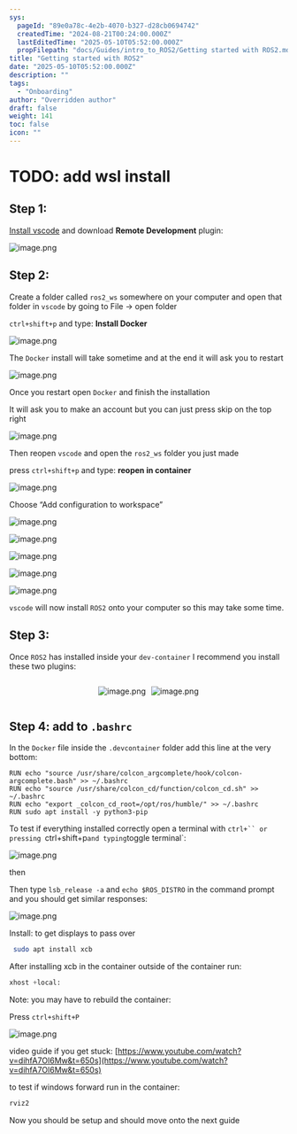 ```yaml
---
sys:
  pageId: "89e0a78c-4e2b-4070-b327-d28cb0694742"
  createdTime: "2024-08-21T00:24:00.000Z"
  lastEditedTime: "2025-05-10T05:52:00.000Z"
  propFilepath: "docs/Guides/intro_to_ROS2/Getting started with ROS2.md"
title: "Getting started with ROS2"
date: "2025-05-10T05:52:00.000Z"
description: ""
tags:
  - "Onboarding"
author: "Overridden author"
draft: false
weight: 141
toc: false
icon: ""
---
```


# TODO: add wsl install

## Step 1:

[Install vscode](https://code.visualstudio.com/download) and download **Remote Development** plugin:

![image.png](https://prod-files-secure.s3.us-west-2.amazonaws.com/d518164a-d88e-44d1-a4ee-3adb3bd8bce0/efb52993-1881-4a40-b95e-6f020334f022/image.png?X-Amz-Algorithm=AWS4-HMAC-SHA256&X-Amz-Content-Sha256=UNSIGNED-PAYLOAD&X-Amz-Credential=ASIAZI2LB4664HAQRVFZ%2F20250705%2Fus-west-2%2Fs3%2Faws4_request&X-Amz-Date=20250705T090823Z&X-Amz-Expires=3600&X-Amz-Security-Token=IQoJb3JpZ2luX2VjEDgaCXVzLXdlc3QtMiJGMEQCIBfyuSCkR49aJVOLQNo6geYRlhHsoAVpB%2BuvJfjboOqRAiBcVHubrsk5%2BK3NBqZzBaki8%2FQN2Z3Q8t%2BhDjhZG5e7uSr%2FAwhBEAAaDDYzNzQyMzE4MzgwNSIMTGkPBxpGXRBMaA5YKtwDT4HdQLqAPZnUwd0ySR0JompEQrQl9iaerK3HubDZIyJi49CGS8kwlx%2FWM93YXD92KGxlm9LKfnB0Tso0Wnw8eEMaeTBhlPREJliEVD8eSsrNGtJNxhrf78EOEmKkTpIS6zwtGIqBrSEvDcNrNw3AEN6wACPEZZ8DUwXZOH0z60oB8hzpOih9ZnAnrm7C6zGZ4qojJZOSiMA%2Fd%2FC4GRfW55Jx0tqNs2FaK3XK4BMZ6hVehRQBosRdgQSgVXIY7jN%2BBFCntx9GLXdkH%2FBWSXNavkRibbBhu999T1AiPWrc9mC22Xk%2FJ8gaYdwsoM05b%2FCZ9bxITn5H%2Fm1equ63FcrI7AD7I9mo4sNoceZAqdBkH%2FP7OmzVshKYdLW85gbJ%2FaXQbEtVgRsMw1Zg8425CjeuQ4hiXeFVLza2sdOmFUIXrjjB8zTZQoTBxpA%2Fv%2BWHbubh6w1KGTpgWpfuQW2%2FYFxgEHdRI7iZXmZBLRVrjYRGcVwqk7M09CE5VPahZI0NPNHReB9piK7bcGwu565nsIdJtB4H%2BKMS074JkLOo0D8o6%2BRJeQ6lj3QorXwx6khJF5ag%2BzFbeZXelJLBsCnMCnjCVYRCXVqkJmhdLmr3u1XY9upmIJBrYWU57V%2F5wRMw%2BqmjwwY6pgGtAQ0EtjQwYac2gqiZTdTCUpsi0Zh3dRP5z8%2FwW08xhJFYF1xcb7wUxs%2BgqixfV%2F4bM1qrvOWOnI%2BNqzYc9NXtip6fe7NUQicaLx4j8JGRbo4%2BqvSReABgMI3aYD6%2ByvVXV5okYfSw1WoiazH79uVlzFekPaqvGyeN7T5BD4xr8Nu7FtpWETASMGX30EqLONUYbv6PKMjygxXWXvPOtqNeInsNnTeL&X-Amz-Signature=10e6b8206e3cc0ec99a62a117cfacb65d678710dbc643971590233e09c018784&X-Amz-SignedHeaders=host&x-amz-checksum-mode=ENABLED&x-id=GetObject)

## Step 2:

Create a folder called `ros2_ws` somewhere on your computer and open that folder in `vscode` by going to File → open folder 

`ctrl+shift+p` and type: **Install Docker**

![image.png](https://prod-files-secure.s3.us-west-2.amazonaws.com/d518164a-d88e-44d1-a4ee-3adb3bd8bce0/2269dc0e-1cd5-47ff-bceb-c04ad9b2eab0/image.png?X-Amz-Algorithm=AWS4-HMAC-SHA256&X-Amz-Content-Sha256=UNSIGNED-PAYLOAD&X-Amz-Credential=ASIAZI2LB4664HAQRVFZ%2F20250705%2Fus-west-2%2Fs3%2Faws4_request&X-Amz-Date=20250705T090823Z&X-Amz-Expires=3600&X-Amz-Security-Token=IQoJb3JpZ2luX2VjEDgaCXVzLXdlc3QtMiJGMEQCIBfyuSCkR49aJVOLQNo6geYRlhHsoAVpB%2BuvJfjboOqRAiBcVHubrsk5%2BK3NBqZzBaki8%2FQN2Z3Q8t%2BhDjhZG5e7uSr%2FAwhBEAAaDDYzNzQyMzE4MzgwNSIMTGkPBxpGXRBMaA5YKtwDT4HdQLqAPZnUwd0ySR0JompEQrQl9iaerK3HubDZIyJi49CGS8kwlx%2FWM93YXD92KGxlm9LKfnB0Tso0Wnw8eEMaeTBhlPREJliEVD8eSsrNGtJNxhrf78EOEmKkTpIS6zwtGIqBrSEvDcNrNw3AEN6wACPEZZ8DUwXZOH0z60oB8hzpOih9ZnAnrm7C6zGZ4qojJZOSiMA%2Fd%2FC4GRfW55Jx0tqNs2FaK3XK4BMZ6hVehRQBosRdgQSgVXIY7jN%2BBFCntx9GLXdkH%2FBWSXNavkRibbBhu999T1AiPWrc9mC22Xk%2FJ8gaYdwsoM05b%2FCZ9bxITn5H%2Fm1equ63FcrI7AD7I9mo4sNoceZAqdBkH%2FP7OmzVshKYdLW85gbJ%2FaXQbEtVgRsMw1Zg8425CjeuQ4hiXeFVLza2sdOmFUIXrjjB8zTZQoTBxpA%2Fv%2BWHbubh6w1KGTpgWpfuQW2%2FYFxgEHdRI7iZXmZBLRVrjYRGcVwqk7M09CE5VPahZI0NPNHReB9piK7bcGwu565nsIdJtB4H%2BKMS074JkLOo0D8o6%2BRJeQ6lj3QorXwx6khJF5ag%2BzFbeZXelJLBsCnMCnjCVYRCXVqkJmhdLmr3u1XY9upmIJBrYWU57V%2F5wRMw%2BqmjwwY6pgGtAQ0EtjQwYac2gqiZTdTCUpsi0Zh3dRP5z8%2FwW08xhJFYF1xcb7wUxs%2BgqixfV%2F4bM1qrvOWOnI%2BNqzYc9NXtip6fe7NUQicaLx4j8JGRbo4%2BqvSReABgMI3aYD6%2ByvVXV5okYfSw1WoiazH79uVlzFekPaqvGyeN7T5BD4xr8Nu7FtpWETASMGX30EqLONUYbv6PKMjygxXWXvPOtqNeInsNnTeL&X-Amz-Signature=94aafb76fada6e83fc3036df1bb4157240e8d424e05c7deba9c4323afa6e930e&X-Amz-SignedHeaders=host&x-amz-checksum-mode=ENABLED&x-id=GetObject)

The `Docker` install will take sometime and at the end it will ask you to restart

![image.png](https://prod-files-secure.s3.us-west-2.amazonaws.com/d518164a-d88e-44d1-a4ee-3adb3bd8bce0/ed233f78-be33-4b1f-b89c-9c346c0e961e/image.png?X-Amz-Algorithm=AWS4-HMAC-SHA256&X-Amz-Content-Sha256=UNSIGNED-PAYLOAD&X-Amz-Credential=ASIAZI2LB4664HAQRVFZ%2F20250705%2Fus-west-2%2Fs3%2Faws4_request&X-Amz-Date=20250705T090823Z&X-Amz-Expires=3600&X-Amz-Security-Token=IQoJb3JpZ2luX2VjEDgaCXVzLXdlc3QtMiJGMEQCIBfyuSCkR49aJVOLQNo6geYRlhHsoAVpB%2BuvJfjboOqRAiBcVHubrsk5%2BK3NBqZzBaki8%2FQN2Z3Q8t%2BhDjhZG5e7uSr%2FAwhBEAAaDDYzNzQyMzE4MzgwNSIMTGkPBxpGXRBMaA5YKtwDT4HdQLqAPZnUwd0ySR0JompEQrQl9iaerK3HubDZIyJi49CGS8kwlx%2FWM93YXD92KGxlm9LKfnB0Tso0Wnw8eEMaeTBhlPREJliEVD8eSsrNGtJNxhrf78EOEmKkTpIS6zwtGIqBrSEvDcNrNw3AEN6wACPEZZ8DUwXZOH0z60oB8hzpOih9ZnAnrm7C6zGZ4qojJZOSiMA%2Fd%2FC4GRfW55Jx0tqNs2FaK3XK4BMZ6hVehRQBosRdgQSgVXIY7jN%2BBFCntx9GLXdkH%2FBWSXNavkRibbBhu999T1AiPWrc9mC22Xk%2FJ8gaYdwsoM05b%2FCZ9bxITn5H%2Fm1equ63FcrI7AD7I9mo4sNoceZAqdBkH%2FP7OmzVshKYdLW85gbJ%2FaXQbEtVgRsMw1Zg8425CjeuQ4hiXeFVLza2sdOmFUIXrjjB8zTZQoTBxpA%2Fv%2BWHbubh6w1KGTpgWpfuQW2%2FYFxgEHdRI7iZXmZBLRVrjYRGcVwqk7M09CE5VPahZI0NPNHReB9piK7bcGwu565nsIdJtB4H%2BKMS074JkLOo0D8o6%2BRJeQ6lj3QorXwx6khJF5ag%2BzFbeZXelJLBsCnMCnjCVYRCXVqkJmhdLmr3u1XY9upmIJBrYWU57V%2F5wRMw%2BqmjwwY6pgGtAQ0EtjQwYac2gqiZTdTCUpsi0Zh3dRP5z8%2FwW08xhJFYF1xcb7wUxs%2BgqixfV%2F4bM1qrvOWOnI%2BNqzYc9NXtip6fe7NUQicaLx4j8JGRbo4%2BqvSReABgMI3aYD6%2ByvVXV5okYfSw1WoiazH79uVlzFekPaqvGyeN7T5BD4xr8Nu7FtpWETASMGX30EqLONUYbv6PKMjygxXWXvPOtqNeInsNnTeL&X-Amz-Signature=f6b53a97c34a4f25bd653dfbd7916c2da1d57655949653944eb9fb5184b1980c&X-Amz-SignedHeaders=host&x-amz-checksum-mode=ENABLED&x-id=GetObject)

Once you restart open `Docker` and finish the installation

It will ask you to make an account but you can just press skip on the top right

![image.png](https://prod-files-secure.s3.us-west-2.amazonaws.com/d518164a-d88e-44d1-a4ee-3adb3bd8bce0/21010ad9-1659-4fd9-9f59-9932a09b2a3d/image.png?X-Amz-Algorithm=AWS4-HMAC-SHA256&X-Amz-Content-Sha256=UNSIGNED-PAYLOAD&X-Amz-Credential=ASIAZI2LB4664HAQRVFZ%2F20250705%2Fus-west-2%2Fs3%2Faws4_request&X-Amz-Date=20250705T090823Z&X-Amz-Expires=3600&X-Amz-Security-Token=IQoJb3JpZ2luX2VjEDgaCXVzLXdlc3QtMiJGMEQCIBfyuSCkR49aJVOLQNo6geYRlhHsoAVpB%2BuvJfjboOqRAiBcVHubrsk5%2BK3NBqZzBaki8%2FQN2Z3Q8t%2BhDjhZG5e7uSr%2FAwhBEAAaDDYzNzQyMzE4MzgwNSIMTGkPBxpGXRBMaA5YKtwDT4HdQLqAPZnUwd0ySR0JompEQrQl9iaerK3HubDZIyJi49CGS8kwlx%2FWM93YXD92KGxlm9LKfnB0Tso0Wnw8eEMaeTBhlPREJliEVD8eSsrNGtJNxhrf78EOEmKkTpIS6zwtGIqBrSEvDcNrNw3AEN6wACPEZZ8DUwXZOH0z60oB8hzpOih9ZnAnrm7C6zGZ4qojJZOSiMA%2Fd%2FC4GRfW55Jx0tqNs2FaK3XK4BMZ6hVehRQBosRdgQSgVXIY7jN%2BBFCntx9GLXdkH%2FBWSXNavkRibbBhu999T1AiPWrc9mC22Xk%2FJ8gaYdwsoM05b%2FCZ9bxITn5H%2Fm1equ63FcrI7AD7I9mo4sNoceZAqdBkH%2FP7OmzVshKYdLW85gbJ%2FaXQbEtVgRsMw1Zg8425CjeuQ4hiXeFVLza2sdOmFUIXrjjB8zTZQoTBxpA%2Fv%2BWHbubh6w1KGTpgWpfuQW2%2FYFxgEHdRI7iZXmZBLRVrjYRGcVwqk7M09CE5VPahZI0NPNHReB9piK7bcGwu565nsIdJtB4H%2BKMS074JkLOo0D8o6%2BRJeQ6lj3QorXwx6khJF5ag%2BzFbeZXelJLBsCnMCnjCVYRCXVqkJmhdLmr3u1XY9upmIJBrYWU57V%2F5wRMw%2BqmjwwY6pgGtAQ0EtjQwYac2gqiZTdTCUpsi0Zh3dRP5z8%2FwW08xhJFYF1xcb7wUxs%2BgqixfV%2F4bM1qrvOWOnI%2BNqzYc9NXtip6fe7NUQicaLx4j8JGRbo4%2BqvSReABgMI3aYD6%2ByvVXV5okYfSw1WoiazH79uVlzFekPaqvGyeN7T5BD4xr8Nu7FtpWETASMGX30EqLONUYbv6PKMjygxXWXvPOtqNeInsNnTeL&X-Amz-Signature=4dca4e8563dc137519820429afddae4da84b3b2d4777d1add79c221f1dc9c9c4&X-Amz-SignedHeaders=host&x-amz-checksum-mode=ENABLED&x-id=GetObject)

Then reopen `vscode` and open the `ros2_ws` folder you just made

press `ctrl+shift+p` and type: **reopen in container**

![image.png](https://prod-files-secure.s3.us-west-2.amazonaws.com/d518164a-d88e-44d1-a4ee-3adb3bd8bce0/4e93b8c2-41ad-488c-8095-c74205196118/image.png?X-Amz-Algorithm=AWS4-HMAC-SHA256&X-Amz-Content-Sha256=UNSIGNED-PAYLOAD&X-Amz-Credential=ASIAZI2LB4664HAQRVFZ%2F20250705%2Fus-west-2%2Fs3%2Faws4_request&X-Amz-Date=20250705T090823Z&X-Amz-Expires=3600&X-Amz-Security-Token=IQoJb3JpZ2luX2VjEDgaCXVzLXdlc3QtMiJGMEQCIBfyuSCkR49aJVOLQNo6geYRlhHsoAVpB%2BuvJfjboOqRAiBcVHubrsk5%2BK3NBqZzBaki8%2FQN2Z3Q8t%2BhDjhZG5e7uSr%2FAwhBEAAaDDYzNzQyMzE4MzgwNSIMTGkPBxpGXRBMaA5YKtwDT4HdQLqAPZnUwd0ySR0JompEQrQl9iaerK3HubDZIyJi49CGS8kwlx%2FWM93YXD92KGxlm9LKfnB0Tso0Wnw8eEMaeTBhlPREJliEVD8eSsrNGtJNxhrf78EOEmKkTpIS6zwtGIqBrSEvDcNrNw3AEN6wACPEZZ8DUwXZOH0z60oB8hzpOih9ZnAnrm7C6zGZ4qojJZOSiMA%2Fd%2FC4GRfW55Jx0tqNs2FaK3XK4BMZ6hVehRQBosRdgQSgVXIY7jN%2BBFCntx9GLXdkH%2FBWSXNavkRibbBhu999T1AiPWrc9mC22Xk%2FJ8gaYdwsoM05b%2FCZ9bxITn5H%2Fm1equ63FcrI7AD7I9mo4sNoceZAqdBkH%2FP7OmzVshKYdLW85gbJ%2FaXQbEtVgRsMw1Zg8425CjeuQ4hiXeFVLza2sdOmFUIXrjjB8zTZQoTBxpA%2Fv%2BWHbubh6w1KGTpgWpfuQW2%2FYFxgEHdRI7iZXmZBLRVrjYRGcVwqk7M09CE5VPahZI0NPNHReB9piK7bcGwu565nsIdJtB4H%2BKMS074JkLOo0D8o6%2BRJeQ6lj3QorXwx6khJF5ag%2BzFbeZXelJLBsCnMCnjCVYRCXVqkJmhdLmr3u1XY9upmIJBrYWU57V%2F5wRMw%2BqmjwwY6pgGtAQ0EtjQwYac2gqiZTdTCUpsi0Zh3dRP5z8%2FwW08xhJFYF1xcb7wUxs%2BgqixfV%2F4bM1qrvOWOnI%2BNqzYc9NXtip6fe7NUQicaLx4j8JGRbo4%2BqvSReABgMI3aYD6%2ByvVXV5okYfSw1WoiazH79uVlzFekPaqvGyeN7T5BD4xr8Nu7FtpWETASMGX30EqLONUYbv6PKMjygxXWXvPOtqNeInsNnTeL&X-Amz-Signature=0e083ff8cdd756e2df5f2b3fbe9d21733437064b85a6f70491fe354db2356a68&X-Amz-SignedHeaders=host&x-amz-checksum-mode=ENABLED&x-id=GetObject)

Choose “Add configuration to workspace”

![image.png](https://prod-files-secure.s3.us-west-2.amazonaws.com/d518164a-d88e-44d1-a4ee-3adb3bd8bce0/9560b282-5060-4989-ba37-97e7b2c22476/image.png?X-Amz-Algorithm=AWS4-HMAC-SHA256&X-Amz-Content-Sha256=UNSIGNED-PAYLOAD&X-Amz-Credential=ASIAZI2LB4664HAQRVFZ%2F20250705%2Fus-west-2%2Fs3%2Faws4_request&X-Amz-Date=20250705T090823Z&X-Amz-Expires=3600&X-Amz-Security-Token=IQoJb3JpZ2luX2VjEDgaCXVzLXdlc3QtMiJGMEQCIBfyuSCkR49aJVOLQNo6geYRlhHsoAVpB%2BuvJfjboOqRAiBcVHubrsk5%2BK3NBqZzBaki8%2FQN2Z3Q8t%2BhDjhZG5e7uSr%2FAwhBEAAaDDYzNzQyMzE4MzgwNSIMTGkPBxpGXRBMaA5YKtwDT4HdQLqAPZnUwd0ySR0JompEQrQl9iaerK3HubDZIyJi49CGS8kwlx%2FWM93YXD92KGxlm9LKfnB0Tso0Wnw8eEMaeTBhlPREJliEVD8eSsrNGtJNxhrf78EOEmKkTpIS6zwtGIqBrSEvDcNrNw3AEN6wACPEZZ8DUwXZOH0z60oB8hzpOih9ZnAnrm7C6zGZ4qojJZOSiMA%2Fd%2FC4GRfW55Jx0tqNs2FaK3XK4BMZ6hVehRQBosRdgQSgVXIY7jN%2BBFCntx9GLXdkH%2FBWSXNavkRibbBhu999T1AiPWrc9mC22Xk%2FJ8gaYdwsoM05b%2FCZ9bxITn5H%2Fm1equ63FcrI7AD7I9mo4sNoceZAqdBkH%2FP7OmzVshKYdLW85gbJ%2FaXQbEtVgRsMw1Zg8425CjeuQ4hiXeFVLza2sdOmFUIXrjjB8zTZQoTBxpA%2Fv%2BWHbubh6w1KGTpgWpfuQW2%2FYFxgEHdRI7iZXmZBLRVrjYRGcVwqk7M09CE5VPahZI0NPNHReB9piK7bcGwu565nsIdJtB4H%2BKMS074JkLOo0D8o6%2BRJeQ6lj3QorXwx6khJF5ag%2BzFbeZXelJLBsCnMCnjCVYRCXVqkJmhdLmr3u1XY9upmIJBrYWU57V%2F5wRMw%2BqmjwwY6pgGtAQ0EtjQwYac2gqiZTdTCUpsi0Zh3dRP5z8%2FwW08xhJFYF1xcb7wUxs%2BgqixfV%2F4bM1qrvOWOnI%2BNqzYc9NXtip6fe7NUQicaLx4j8JGRbo4%2BqvSReABgMI3aYD6%2ByvVXV5okYfSw1WoiazH79uVlzFekPaqvGyeN7T5BD4xr8Nu7FtpWETASMGX30EqLONUYbv6PKMjygxXWXvPOtqNeInsNnTeL&X-Amz-Signature=692a02eaa40f8deccbfabcd20f2c932deecfacf5a5f7a66296e781e5c7375cde&X-Amz-SignedHeaders=host&x-amz-checksum-mode=ENABLED&x-id=GetObject)

![image.png](https://prod-files-secure.s3.us-west-2.amazonaws.com/d518164a-d88e-44d1-a4ee-3adb3bd8bce0/2ee63f81-886b-48e8-a553-dc6e5eac99e4/image.png?X-Amz-Algorithm=AWS4-HMAC-SHA256&X-Amz-Content-Sha256=UNSIGNED-PAYLOAD&X-Amz-Credential=ASIAZI2LB4664HAQRVFZ%2F20250705%2Fus-west-2%2Fs3%2Faws4_request&X-Amz-Date=20250705T090823Z&X-Amz-Expires=3600&X-Amz-Security-Token=IQoJb3JpZ2luX2VjEDgaCXVzLXdlc3QtMiJGMEQCIBfyuSCkR49aJVOLQNo6geYRlhHsoAVpB%2BuvJfjboOqRAiBcVHubrsk5%2BK3NBqZzBaki8%2FQN2Z3Q8t%2BhDjhZG5e7uSr%2FAwhBEAAaDDYzNzQyMzE4MzgwNSIMTGkPBxpGXRBMaA5YKtwDT4HdQLqAPZnUwd0ySR0JompEQrQl9iaerK3HubDZIyJi49CGS8kwlx%2FWM93YXD92KGxlm9LKfnB0Tso0Wnw8eEMaeTBhlPREJliEVD8eSsrNGtJNxhrf78EOEmKkTpIS6zwtGIqBrSEvDcNrNw3AEN6wACPEZZ8DUwXZOH0z60oB8hzpOih9ZnAnrm7C6zGZ4qojJZOSiMA%2Fd%2FC4GRfW55Jx0tqNs2FaK3XK4BMZ6hVehRQBosRdgQSgVXIY7jN%2BBFCntx9GLXdkH%2FBWSXNavkRibbBhu999T1AiPWrc9mC22Xk%2FJ8gaYdwsoM05b%2FCZ9bxITn5H%2Fm1equ63FcrI7AD7I9mo4sNoceZAqdBkH%2FP7OmzVshKYdLW85gbJ%2FaXQbEtVgRsMw1Zg8425CjeuQ4hiXeFVLza2sdOmFUIXrjjB8zTZQoTBxpA%2Fv%2BWHbubh6w1KGTpgWpfuQW2%2FYFxgEHdRI7iZXmZBLRVrjYRGcVwqk7M09CE5VPahZI0NPNHReB9piK7bcGwu565nsIdJtB4H%2BKMS074JkLOo0D8o6%2BRJeQ6lj3QorXwx6khJF5ag%2BzFbeZXelJLBsCnMCnjCVYRCXVqkJmhdLmr3u1XY9upmIJBrYWU57V%2F5wRMw%2BqmjwwY6pgGtAQ0EtjQwYac2gqiZTdTCUpsi0Zh3dRP5z8%2FwW08xhJFYF1xcb7wUxs%2BgqixfV%2F4bM1qrvOWOnI%2BNqzYc9NXtip6fe7NUQicaLx4j8JGRbo4%2BqvSReABgMI3aYD6%2ByvVXV5okYfSw1WoiazH79uVlzFekPaqvGyeN7T5BD4xr8Nu7FtpWETASMGX30EqLONUYbv6PKMjygxXWXvPOtqNeInsNnTeL&X-Amz-Signature=0078ad6e7ab52b2ceb3c054ddc22e32b4949d346dda1ca7f390ec956665856ce&X-Amz-SignedHeaders=host&x-amz-checksum-mode=ENABLED&x-id=GetObject)

![image.png](https://prod-files-secure.s3.us-west-2.amazonaws.com/d518164a-d88e-44d1-a4ee-3adb3bd8bce0/ae1580b2-b048-407e-aed9-b584224a7a04/image.png?X-Amz-Algorithm=AWS4-HMAC-SHA256&X-Amz-Content-Sha256=UNSIGNED-PAYLOAD&X-Amz-Credential=ASIAZI2LB4664HAQRVFZ%2F20250705%2Fus-west-2%2Fs3%2Faws4_request&X-Amz-Date=20250705T090823Z&X-Amz-Expires=3600&X-Amz-Security-Token=IQoJb3JpZ2luX2VjEDgaCXVzLXdlc3QtMiJGMEQCIBfyuSCkR49aJVOLQNo6geYRlhHsoAVpB%2BuvJfjboOqRAiBcVHubrsk5%2BK3NBqZzBaki8%2FQN2Z3Q8t%2BhDjhZG5e7uSr%2FAwhBEAAaDDYzNzQyMzE4MzgwNSIMTGkPBxpGXRBMaA5YKtwDT4HdQLqAPZnUwd0ySR0JompEQrQl9iaerK3HubDZIyJi49CGS8kwlx%2FWM93YXD92KGxlm9LKfnB0Tso0Wnw8eEMaeTBhlPREJliEVD8eSsrNGtJNxhrf78EOEmKkTpIS6zwtGIqBrSEvDcNrNw3AEN6wACPEZZ8DUwXZOH0z60oB8hzpOih9ZnAnrm7C6zGZ4qojJZOSiMA%2Fd%2FC4GRfW55Jx0tqNs2FaK3XK4BMZ6hVehRQBosRdgQSgVXIY7jN%2BBFCntx9GLXdkH%2FBWSXNavkRibbBhu999T1AiPWrc9mC22Xk%2FJ8gaYdwsoM05b%2FCZ9bxITn5H%2Fm1equ63FcrI7AD7I9mo4sNoceZAqdBkH%2FP7OmzVshKYdLW85gbJ%2FaXQbEtVgRsMw1Zg8425CjeuQ4hiXeFVLza2sdOmFUIXrjjB8zTZQoTBxpA%2Fv%2BWHbubh6w1KGTpgWpfuQW2%2FYFxgEHdRI7iZXmZBLRVrjYRGcVwqk7M09CE5VPahZI0NPNHReB9piK7bcGwu565nsIdJtB4H%2BKMS074JkLOo0D8o6%2BRJeQ6lj3QorXwx6khJF5ag%2BzFbeZXelJLBsCnMCnjCVYRCXVqkJmhdLmr3u1XY9upmIJBrYWU57V%2F5wRMw%2BqmjwwY6pgGtAQ0EtjQwYac2gqiZTdTCUpsi0Zh3dRP5z8%2FwW08xhJFYF1xcb7wUxs%2BgqixfV%2F4bM1qrvOWOnI%2BNqzYc9NXtip6fe7NUQicaLx4j8JGRbo4%2BqvSReABgMI3aYD6%2ByvVXV5okYfSw1WoiazH79uVlzFekPaqvGyeN7T5BD4xr8Nu7FtpWETASMGX30EqLONUYbv6PKMjygxXWXvPOtqNeInsNnTeL&X-Amz-Signature=4c8fb3b7307a9fdc08c764b9e58d2c7169f3b13c87e262e6a6421a62b6757f3b&X-Amz-SignedHeaders=host&x-amz-checksum-mode=ENABLED&x-id=GetObject)

![image.png](https://prod-files-secure.s3.us-west-2.amazonaws.com/d518164a-d88e-44d1-a4ee-3adb3bd8bce0/53255b28-f75e-430f-b9e3-c0ac8577e42b/image.png?X-Amz-Algorithm=AWS4-HMAC-SHA256&X-Amz-Content-Sha256=UNSIGNED-PAYLOAD&X-Amz-Credential=ASIAZI2LB4664HAQRVFZ%2F20250705%2Fus-west-2%2Fs3%2Faws4_request&X-Amz-Date=20250705T090823Z&X-Amz-Expires=3600&X-Amz-Security-Token=IQoJb3JpZ2luX2VjEDgaCXVzLXdlc3QtMiJGMEQCIBfyuSCkR49aJVOLQNo6geYRlhHsoAVpB%2BuvJfjboOqRAiBcVHubrsk5%2BK3NBqZzBaki8%2FQN2Z3Q8t%2BhDjhZG5e7uSr%2FAwhBEAAaDDYzNzQyMzE4MzgwNSIMTGkPBxpGXRBMaA5YKtwDT4HdQLqAPZnUwd0ySR0JompEQrQl9iaerK3HubDZIyJi49CGS8kwlx%2FWM93YXD92KGxlm9LKfnB0Tso0Wnw8eEMaeTBhlPREJliEVD8eSsrNGtJNxhrf78EOEmKkTpIS6zwtGIqBrSEvDcNrNw3AEN6wACPEZZ8DUwXZOH0z60oB8hzpOih9ZnAnrm7C6zGZ4qojJZOSiMA%2Fd%2FC4GRfW55Jx0tqNs2FaK3XK4BMZ6hVehRQBosRdgQSgVXIY7jN%2BBFCntx9GLXdkH%2FBWSXNavkRibbBhu999T1AiPWrc9mC22Xk%2FJ8gaYdwsoM05b%2FCZ9bxITn5H%2Fm1equ63FcrI7AD7I9mo4sNoceZAqdBkH%2FP7OmzVshKYdLW85gbJ%2FaXQbEtVgRsMw1Zg8425CjeuQ4hiXeFVLza2sdOmFUIXrjjB8zTZQoTBxpA%2Fv%2BWHbubh6w1KGTpgWpfuQW2%2FYFxgEHdRI7iZXmZBLRVrjYRGcVwqk7M09CE5VPahZI0NPNHReB9piK7bcGwu565nsIdJtB4H%2BKMS074JkLOo0D8o6%2BRJeQ6lj3QorXwx6khJF5ag%2BzFbeZXelJLBsCnMCnjCVYRCXVqkJmhdLmr3u1XY9upmIJBrYWU57V%2F5wRMw%2BqmjwwY6pgGtAQ0EtjQwYac2gqiZTdTCUpsi0Zh3dRP5z8%2FwW08xhJFYF1xcb7wUxs%2BgqixfV%2F4bM1qrvOWOnI%2BNqzYc9NXtip6fe7NUQicaLx4j8JGRbo4%2BqvSReABgMI3aYD6%2ByvVXV5okYfSw1WoiazH79uVlzFekPaqvGyeN7T5BD4xr8Nu7FtpWETASMGX30EqLONUYbv6PKMjygxXWXvPOtqNeInsNnTeL&X-Amz-Signature=f853062aa03b87b4203b7b2add363fa8524720575a377f3e509ac4141591feba&X-Amz-SignedHeaders=host&x-amz-checksum-mode=ENABLED&x-id=GetObject)

![image.png](https://prod-files-secure.s3.us-west-2.amazonaws.com/d518164a-d88e-44d1-a4ee-3adb3bd8bce0/7c562767-5af9-4ffb-97d1-327bcdf4ee00/image.png?X-Amz-Algorithm=AWS4-HMAC-SHA256&X-Amz-Content-Sha256=UNSIGNED-PAYLOAD&X-Amz-Credential=ASIAZI2LB4664HAQRVFZ%2F20250705%2Fus-west-2%2Fs3%2Faws4_request&X-Amz-Date=20250705T090823Z&X-Amz-Expires=3600&X-Amz-Security-Token=IQoJb3JpZ2luX2VjEDgaCXVzLXdlc3QtMiJGMEQCIBfyuSCkR49aJVOLQNo6geYRlhHsoAVpB%2BuvJfjboOqRAiBcVHubrsk5%2BK3NBqZzBaki8%2FQN2Z3Q8t%2BhDjhZG5e7uSr%2FAwhBEAAaDDYzNzQyMzE4MzgwNSIMTGkPBxpGXRBMaA5YKtwDT4HdQLqAPZnUwd0ySR0JompEQrQl9iaerK3HubDZIyJi49CGS8kwlx%2FWM93YXD92KGxlm9LKfnB0Tso0Wnw8eEMaeTBhlPREJliEVD8eSsrNGtJNxhrf78EOEmKkTpIS6zwtGIqBrSEvDcNrNw3AEN6wACPEZZ8DUwXZOH0z60oB8hzpOih9ZnAnrm7C6zGZ4qojJZOSiMA%2Fd%2FC4GRfW55Jx0tqNs2FaK3XK4BMZ6hVehRQBosRdgQSgVXIY7jN%2BBFCntx9GLXdkH%2FBWSXNavkRibbBhu999T1AiPWrc9mC22Xk%2FJ8gaYdwsoM05b%2FCZ9bxITn5H%2Fm1equ63FcrI7AD7I9mo4sNoceZAqdBkH%2FP7OmzVshKYdLW85gbJ%2FaXQbEtVgRsMw1Zg8425CjeuQ4hiXeFVLza2sdOmFUIXrjjB8zTZQoTBxpA%2Fv%2BWHbubh6w1KGTpgWpfuQW2%2FYFxgEHdRI7iZXmZBLRVrjYRGcVwqk7M09CE5VPahZI0NPNHReB9piK7bcGwu565nsIdJtB4H%2BKMS074JkLOo0D8o6%2BRJeQ6lj3QorXwx6khJF5ag%2BzFbeZXelJLBsCnMCnjCVYRCXVqkJmhdLmr3u1XY9upmIJBrYWU57V%2F5wRMw%2BqmjwwY6pgGtAQ0EtjQwYac2gqiZTdTCUpsi0Zh3dRP5z8%2FwW08xhJFYF1xcb7wUxs%2BgqixfV%2F4bM1qrvOWOnI%2BNqzYc9NXtip6fe7NUQicaLx4j8JGRbo4%2BqvSReABgMI3aYD6%2ByvVXV5okYfSw1WoiazH79uVlzFekPaqvGyeN7T5BD4xr8Nu7FtpWETASMGX30EqLONUYbv6PKMjygxXWXvPOtqNeInsNnTeL&X-Amz-Signature=d542e2d12029423461bf4ec9dd3aa20d3dac6447a0bcb9bd2a113304ae29d88d&X-Amz-SignedHeaders=host&x-amz-checksum-mode=ENABLED&x-id=GetObject)

`vscode` will now install `ROS2` onto your computer so this may take some time.

## Step 3:

Once `ROS2` has installed inside your `dev-container` I recommend you install these two plugins:

<div style="display: flex;flex-direction: row; column-gap:10px; max-width: 630px;justify-content: center;">
<div>

![image.png](https://prod-files-secure.s3.us-west-2.amazonaws.com/d518164a-d88e-44d1-a4ee-3adb3bd8bce0/3fc3d550-5a54-4ba1-ba6b-faa01cdb7369/image.png?X-Amz-Algorithm=AWS4-HMAC-SHA256&X-Amz-Content-Sha256=UNSIGNED-PAYLOAD&X-Amz-Credential=ASIAZI2LB4663CEYZRYR%2F20250705%2Fus-west-2%2Fs3%2Faws4_request&X-Amz-Date=20250705T090828Z&X-Amz-Expires=3600&X-Amz-Security-Token=IQoJb3JpZ2luX2VjEDgaCXVzLXdlc3QtMiJGMEQCIAQrw2duimXWTGzW5tOSJf7ea9pus4T56GZSgYw%2B8BsoAiAxUA0GuUhB4zmanlSIJ69V1BOKeRzroUyU5k7eeYnbpyr%2FAwhBEAAaDDYzNzQyMzE4MzgwNSIMU1iWOOIRriG1huyXKtwDb2YoPLytlCKTTAA4dM4rw4VQY4pMAMXdDeY7bp7oAmVLZdAbZ7CvMMOUq2a4hi2x65QFzifgQs6WzMvLi7YZ0nIs4iJQaSNXkjotpITrfxlM1MDIFKKUi9n5NoPJq1%2FLBUyI3KJ3GmAfPkzi9QjUm91INV2JTiW1tsRecxh9RMVr82tAw5uRms5KTyyiciHh1LYpYVMhx2wLHLA5bMTLhUsVeR0wVKq8xG3CMk5%2Bx69L7KJYQHa2hbG2j5cAlLXsN9VI%2FYojZzLvY2TVxmj0idqu99UiwXWgffqeix62PkIWDl%2BjYC1h2gcowZ304Y1fohwUANeZhHKMrSAfU%2Fkybg5JcLckneKvCvwAlznOI9ovRcaD7eHUxBJAY597PEJH2aIud1nRVWEv6D7Cxl4a4HPjfMcNsLxEpPA5MGp2bmJB60WUYeeyTNH1ZtcAiR0Vn7Qcqo5rEIAkuOrgfrg%2FFiFbDFP62PmkpGHBauvI2HjX%2B8VK18yDqrG9wn9%2BAaSiom%2FKby%2Bo05aXRdcJWQKla9D%2B%2FLfilnPAvbKkukuOgK06fhDFjxVeiUTaQFx8einUZEjv%2BMjcHUPKcXPTDX9dZyDWD6zEOHki%2FchfyUMnoQ71xShGWcPCjLhd4tAwvLCjwwY6pgEYeTdJWisKX%2FZTtP4d38CQx40w7qzXo6HwSWYrjFdj7KSoOFFwCgdowJKjY38yB%2FcBieUhvitsfOkszaF%2FQvTjrsvGaqLIxUbL6eckYrjPXduWGw%2FLVTgokFR1n9UOCIC8n67h1BqObPb8utSMRmBWz4zyW38avT2KNREObgNBgKwXePQkDvhOQJ7IGhHce9kfIuaqiGvzlBhn1W2n2Ahli5K3sd2d&X-Amz-Signature=7441a2e1d16c4f0d578aa87d7867f716527947df459de87b9badb8fdcd8e152e&X-Amz-SignedHeaders=host&x-amz-checksum-mode=ENABLED&x-id=GetObject)

</div>
<div>

![image.png](https://prod-files-secure.s3.us-west-2.amazonaws.com/d518164a-d88e-44d1-a4ee-3adb3bd8bce0/d994cc66-13c2-4093-a5a3-f84cf4601a82/image.png?X-Amz-Algorithm=AWS4-HMAC-SHA256&X-Amz-Content-Sha256=UNSIGNED-PAYLOAD&X-Amz-Credential=ASIAZI2LB466RAT3Y4B2%2F20250705%2Fus-west-2%2Fs3%2Faws4_request&X-Amz-Date=20250705T090828Z&X-Amz-Expires=3600&X-Amz-Security-Token=IQoJb3JpZ2luX2VjEDgaCXVzLXdlc3QtMiJGMEQCIAT%2Bon1kXBy7X0s8Y4QIhaLgJsxLz5MUjcTAserzL%2FFeAiBlNvGA7RgnVIz2kleaQ7BD9Nru4x9YEsVZQr8fleNQXCr%2FAwhBEAAaDDYzNzQyMzE4MzgwNSIMSCthU1X9o9u18x%2F0KtwDaB81HmAVbP61f2KfVOjXvqhwq8ZJk01EnJHsfRbp0OPHL5gl7y4naOAC%2BlsP6ulBelOLma5X%2BD%2BwVtghvRmI8yvHzLWWHP9g%2BWD4aFENB4o6Y6%2FPT6SB%2FUhxZh95TT%2BUcc4vN6Oy1BApw2pBag%2BPAffyXRpbkFF0TJU9XSZVgGAhpmnRh2lX%2FVYGRTlMa1uhIAnckO87m03QHMQCxsOKGJEDFAd1rFgpBa3CGbsDX%2FhR7oJWwChhSBMLNJOeYBV9h2eRYSz%2BOSPVZQiTW3icXwaHsKVZU5ygWWLOgl5SWPflTNd05Gf7oneIEOVYiHBsxbrCfDye%2BLj2f%2BhIWS094aF1ClmtSPDTJV%2FdEVeqtmJnRCZ2aRFsA4g%2BeOHmpMoNnIsTrXhJmKpm%2BHeDfSM9ffaIKu3GBfRMRjdkvst8zk9OsQZQ7N6aZAlfDlGNvvz7PbB2u91MiIVbe64ptjbs0tJUX%2BJ67sU5Ok3Z%2Bob2PsXDWd8vsZpVifu%2FlowEkj8354weOwFUUREDT6fIGNT6meV%2B9sqTNetkzhghRkh9cZc89M%2F9VtezAb3Pd7y4Uz%2BgDgC3vTTBtN7liAMP%2BqnNXiIQJ57PLjw3pEYcjRPXv9jB917N1OQNYzvJotswtKujwwY6pgHyRfOeMvDLZVkUTF51V%2BId6nTb%2FP%2FAhJi2mAX1DaXRn22r%2Fv%2BsZrXhcfsq%2FhwZ8L8d4hFQiF54A9tamJEVfMJzxDU6euuDJGaTNTfTFJK2UK4oeS2kpL%2FX19Or0LW2SeEPffKcm4vW4B43fW5bPcIiLOmVotNlhj0YeIWUu5fFr0yOH1PB1yF1Wzsz1m6j33sICPFybsquppebTIq3y5KyBgGhJNk5&X-Amz-Signature=ed09193f5de65d5bad4dd06f375f03dccf48c272c35959104444090afbf73b9c&X-Amz-SignedHeaders=host&x-amz-checksum-mode=ENABLED&x-id=GetObject)

</div>
</div>

## Step 4: add to `.bashrc`

In the `Docker` file inside the `.devcontainer` folder add this line at the very bottom: 

```docker
RUN echo "source /usr/share/colcon_argcomplete/hook/colcon-argcomplete.bash" >> ~/.bashrc
RUN echo "source /usr/share/colcon_cd/function/colcon_cd.sh" >> ~/.bashrc
RUN echo "export _colcon_cd_root=/opt/ros/humble/" >> ~/.bashrc
RUN sudo apt install -y python3-pip 
```

To test if everything installed correctly open a terminal with `ctrl+`` or pressing `ctrl+shift+p` and typing `toggle terminal`:

![image.png](https://prod-files-secure.s3.us-west-2.amazonaws.com/d518164a-d88e-44d1-a4ee-3adb3bd8bce0/6a4943d8-b04e-4c02-9a58-775f3384d1a5/image.png?X-Amz-Algorithm=AWS4-HMAC-SHA256&X-Amz-Content-Sha256=UNSIGNED-PAYLOAD&X-Amz-Credential=ASIAZI2LB4664HAQRVFZ%2F20250705%2Fus-west-2%2Fs3%2Faws4_request&X-Amz-Date=20250705T090823Z&X-Amz-Expires=3600&X-Amz-Security-Token=IQoJb3JpZ2luX2VjEDgaCXVzLXdlc3QtMiJGMEQCIBfyuSCkR49aJVOLQNo6geYRlhHsoAVpB%2BuvJfjboOqRAiBcVHubrsk5%2BK3NBqZzBaki8%2FQN2Z3Q8t%2BhDjhZG5e7uSr%2FAwhBEAAaDDYzNzQyMzE4MzgwNSIMTGkPBxpGXRBMaA5YKtwDT4HdQLqAPZnUwd0ySR0JompEQrQl9iaerK3HubDZIyJi49CGS8kwlx%2FWM93YXD92KGxlm9LKfnB0Tso0Wnw8eEMaeTBhlPREJliEVD8eSsrNGtJNxhrf78EOEmKkTpIS6zwtGIqBrSEvDcNrNw3AEN6wACPEZZ8DUwXZOH0z60oB8hzpOih9ZnAnrm7C6zGZ4qojJZOSiMA%2Fd%2FC4GRfW55Jx0tqNs2FaK3XK4BMZ6hVehRQBosRdgQSgVXIY7jN%2BBFCntx9GLXdkH%2FBWSXNavkRibbBhu999T1AiPWrc9mC22Xk%2FJ8gaYdwsoM05b%2FCZ9bxITn5H%2Fm1equ63FcrI7AD7I9mo4sNoceZAqdBkH%2FP7OmzVshKYdLW85gbJ%2FaXQbEtVgRsMw1Zg8425CjeuQ4hiXeFVLza2sdOmFUIXrjjB8zTZQoTBxpA%2Fv%2BWHbubh6w1KGTpgWpfuQW2%2FYFxgEHdRI7iZXmZBLRVrjYRGcVwqk7M09CE5VPahZI0NPNHReB9piK7bcGwu565nsIdJtB4H%2BKMS074JkLOo0D8o6%2BRJeQ6lj3QorXwx6khJF5ag%2BzFbeZXelJLBsCnMCnjCVYRCXVqkJmhdLmr3u1XY9upmIJBrYWU57V%2F5wRMw%2BqmjwwY6pgGtAQ0EtjQwYac2gqiZTdTCUpsi0Zh3dRP5z8%2FwW08xhJFYF1xcb7wUxs%2BgqixfV%2F4bM1qrvOWOnI%2BNqzYc9NXtip6fe7NUQicaLx4j8JGRbo4%2BqvSReABgMI3aYD6%2ByvVXV5okYfSw1WoiazH79uVlzFekPaqvGyeN7T5BD4xr8Nu7FtpWETASMGX30EqLONUYbv6PKMjygxXWXvPOtqNeInsNnTeL&X-Amz-Signature=6c35c4bf3dcced1223860d646942abc3fe64eab95efa728374e9596c7211a03d&X-Amz-SignedHeaders=host&x-amz-checksum-mode=ENABLED&x-id=GetObject)

then 

Then type `lsb_release -a` and `echo $ROS_DISTRO` in the command prompt and you should get similar responses:

![image.png](https://prod-files-secure.s3.us-west-2.amazonaws.com/d518164a-d88e-44d1-a4ee-3adb3bd8bce0/3e635dec-a805-4e85-8b9e-d000e5b71a4e/image.png?X-Amz-Algorithm=AWS4-HMAC-SHA256&X-Amz-Content-Sha256=UNSIGNED-PAYLOAD&X-Amz-Credential=ASIAZI2LB4664HAQRVFZ%2F20250705%2Fus-west-2%2Fs3%2Faws4_request&X-Amz-Date=20250705T090823Z&X-Amz-Expires=3600&X-Amz-Security-Token=IQoJb3JpZ2luX2VjEDgaCXVzLXdlc3QtMiJGMEQCIBfyuSCkR49aJVOLQNo6geYRlhHsoAVpB%2BuvJfjboOqRAiBcVHubrsk5%2BK3NBqZzBaki8%2FQN2Z3Q8t%2BhDjhZG5e7uSr%2FAwhBEAAaDDYzNzQyMzE4MzgwNSIMTGkPBxpGXRBMaA5YKtwDT4HdQLqAPZnUwd0ySR0JompEQrQl9iaerK3HubDZIyJi49CGS8kwlx%2FWM93YXD92KGxlm9LKfnB0Tso0Wnw8eEMaeTBhlPREJliEVD8eSsrNGtJNxhrf78EOEmKkTpIS6zwtGIqBrSEvDcNrNw3AEN6wACPEZZ8DUwXZOH0z60oB8hzpOih9ZnAnrm7C6zGZ4qojJZOSiMA%2Fd%2FC4GRfW55Jx0tqNs2FaK3XK4BMZ6hVehRQBosRdgQSgVXIY7jN%2BBFCntx9GLXdkH%2FBWSXNavkRibbBhu999T1AiPWrc9mC22Xk%2FJ8gaYdwsoM05b%2FCZ9bxITn5H%2Fm1equ63FcrI7AD7I9mo4sNoceZAqdBkH%2FP7OmzVshKYdLW85gbJ%2FaXQbEtVgRsMw1Zg8425CjeuQ4hiXeFVLza2sdOmFUIXrjjB8zTZQoTBxpA%2Fv%2BWHbubh6w1KGTpgWpfuQW2%2FYFxgEHdRI7iZXmZBLRVrjYRGcVwqk7M09CE5VPahZI0NPNHReB9piK7bcGwu565nsIdJtB4H%2BKMS074JkLOo0D8o6%2BRJeQ6lj3QorXwx6khJF5ag%2BzFbeZXelJLBsCnMCnjCVYRCXVqkJmhdLmr3u1XY9upmIJBrYWU57V%2F5wRMw%2BqmjwwY6pgGtAQ0EtjQwYac2gqiZTdTCUpsi0Zh3dRP5z8%2FwW08xhJFYF1xcb7wUxs%2BgqixfV%2F4bM1qrvOWOnI%2BNqzYc9NXtip6fe7NUQicaLx4j8JGRbo4%2BqvSReABgMI3aYD6%2ByvVXV5okYfSw1WoiazH79uVlzFekPaqvGyeN7T5BD4xr8Nu7FtpWETASMGX30EqLONUYbv6PKMjygxXWXvPOtqNeInsNnTeL&X-Amz-Signature=c4d9b281c312907e8d20ae667a28b9d55e7efe37266a130196c146e2c59b110d&X-Amz-SignedHeaders=host&x-amz-checksum-mode=ENABLED&x-id=GetObject)

Install:  to get displays to pass over

```bash
 sudo apt install xcb
```

After installing xcb in the container outside of the container run:

```python
xhost +local:
```

Note: you may have to rebuild the container:

Press `ctrl+shift+P`

![image.png](https://prod-files-secure.s3.us-west-2.amazonaws.com/d518164a-d88e-44d1-a4ee-3adb3bd8bce0/6c2be660-2618-4c38-9c26-53554f7a0b7b/image.png?X-Amz-Algorithm=AWS4-HMAC-SHA256&X-Amz-Content-Sha256=UNSIGNED-PAYLOAD&X-Amz-Credential=ASIAZI2LB4664HAQRVFZ%2F20250705%2Fus-west-2%2Fs3%2Faws4_request&X-Amz-Date=20250705T090823Z&X-Amz-Expires=3600&X-Amz-Security-Token=IQoJb3JpZ2luX2VjEDgaCXVzLXdlc3QtMiJGMEQCIBfyuSCkR49aJVOLQNo6geYRlhHsoAVpB%2BuvJfjboOqRAiBcVHubrsk5%2BK3NBqZzBaki8%2FQN2Z3Q8t%2BhDjhZG5e7uSr%2FAwhBEAAaDDYzNzQyMzE4MzgwNSIMTGkPBxpGXRBMaA5YKtwDT4HdQLqAPZnUwd0ySR0JompEQrQl9iaerK3HubDZIyJi49CGS8kwlx%2FWM93YXD92KGxlm9LKfnB0Tso0Wnw8eEMaeTBhlPREJliEVD8eSsrNGtJNxhrf78EOEmKkTpIS6zwtGIqBrSEvDcNrNw3AEN6wACPEZZ8DUwXZOH0z60oB8hzpOih9ZnAnrm7C6zGZ4qojJZOSiMA%2Fd%2FC4GRfW55Jx0tqNs2FaK3XK4BMZ6hVehRQBosRdgQSgVXIY7jN%2BBFCntx9GLXdkH%2FBWSXNavkRibbBhu999T1AiPWrc9mC22Xk%2FJ8gaYdwsoM05b%2FCZ9bxITn5H%2Fm1equ63FcrI7AD7I9mo4sNoceZAqdBkH%2FP7OmzVshKYdLW85gbJ%2FaXQbEtVgRsMw1Zg8425CjeuQ4hiXeFVLza2sdOmFUIXrjjB8zTZQoTBxpA%2Fv%2BWHbubh6w1KGTpgWpfuQW2%2FYFxgEHdRI7iZXmZBLRVrjYRGcVwqk7M09CE5VPahZI0NPNHReB9piK7bcGwu565nsIdJtB4H%2BKMS074JkLOo0D8o6%2BRJeQ6lj3QorXwx6khJF5ag%2BzFbeZXelJLBsCnMCnjCVYRCXVqkJmhdLmr3u1XY9upmIJBrYWU57V%2F5wRMw%2BqmjwwY6pgGtAQ0EtjQwYac2gqiZTdTCUpsi0Zh3dRP5z8%2FwW08xhJFYF1xcb7wUxs%2BgqixfV%2F4bM1qrvOWOnI%2BNqzYc9NXtip6fe7NUQicaLx4j8JGRbo4%2BqvSReABgMI3aYD6%2ByvVXV5okYfSw1WoiazH79uVlzFekPaqvGyeN7T5BD4xr8Nu7FtpWETASMGX30EqLONUYbv6PKMjygxXWXvPOtqNeInsNnTeL&X-Amz-Signature=1b1d6e59c240b49304e525d3e0241ae0e9f7cc82f51b81f17ec4bd10af6c911d&X-Amz-SignedHeaders=host&x-amz-checksum-mode=ENABLED&x-id=GetObject)

video guide if you get stuck: [https://www.youtube.com/watch?v=dihfA7Ol6Mw&t=650s](https://www.youtube.com/watch?v=dihfA7Ol6Mw&t=650s)

to test if windows forward run in the container:

```bash
rviz2
```

Now you should be setup and should move onto the next guide 
